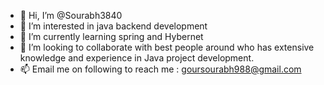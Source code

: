 - 👋 Hi, I’m @Sourabh3840
- 👀 I’m interested in java backend development 
- 🌱 I’m currently learning spring and Hybernet
- 💞️ I’m looking to collaborate with best people around who has extensive knowledge and experience in Java project development.
- 📫 Email me on following to reach me : goursourabh988@gmail.com

<!---
--->
